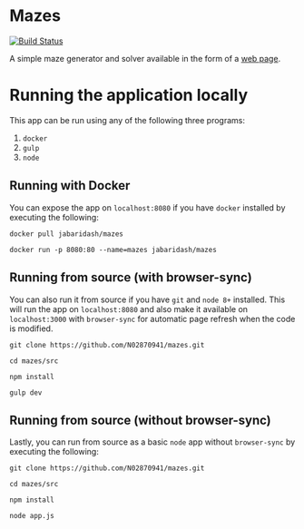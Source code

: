 # Mazes
[![Build Status](https://travis-ci.com/N02870941/mazes.svg?branch=master)](https://travis-ci.com/N02870941/mazes)

A simple maze generator and solver available in the form of a [web page](http://mazes.jabaridash.com).

# Running the application locally
This app can be run using any of the following three programs:

1. `docker`
2. `gulp`
3. `node`

## Running with Docker
You can expose the app on `localhost:8080` if you have `docker` installed by executing the following:

```
docker pull jabaridash/mazes

docker run -p 8080:80 --name=mazes jabaridash/mazes
```

## Running from source (with browser-sync)
You can also run it from source if you have `git` and `node 8+` installed. This will run the app on `localhost:8080` and also make it available on `localhost:3000` with `browser-sync` for automatic page refresh when the code is modified.

```
git clone https://github.com/N02870941/mazes.git

cd mazes/src

npm install

gulp dev
```

## Running from source (without browser-sync)
Lastly, you can run from source as a basic `node` app without `browser-sync` by executing the following:

```
git clone https://github.com/N02870941/mazes.git

cd mazes/src

npm install

node app.js
```

